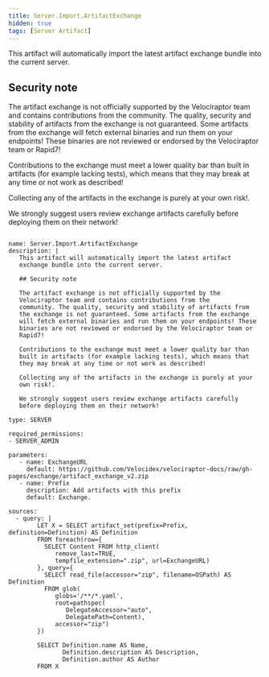 ```yaml
---
title: Server.Import.ArtifactExchange
hidden: true
tags: [Server Artifact]
---
```


This artifact will automatically import the latest artifact
exchange bundle into the current server.

## Security note

The artifact exchange is not officially supported by the
Velociraptor team and contains contributions from the
community. The quality, security and stability of artifacts from
the exchange is not guaranteed. Some artifacts from the exchange
will fetch external binaries and run them on your endpoints! These
binaries are not reviewed or endorsed by the Velociraptor team or
Rapid7!

Contributions to the exchange must meet a lower quality bar than
built in artifacts (for example lacking tests), which means that
they may break at any time or not work as described!

Collecting any of the artifacts in the exchange is purely at your
own risk!.

We strongly suggest users review exchange artifacts carefully
before deploying them on their network!


<pre><code class="language-yaml">
name: Server.Import.ArtifactExchange
description: |
   This artifact will automatically import the latest artifact
   exchange bundle into the current server.

   ## Security note

   The artifact exchange is not officially supported by the
   Velociraptor team and contains contributions from the
   community. The quality, security and stability of artifacts from
   the exchange is not guaranteed. Some artifacts from the exchange
   will fetch external binaries and run them on your endpoints! These
   binaries are not reviewed or endorsed by the Velociraptor team or
   Rapid7!

   Contributions to the exchange must meet a lower quality bar than
   built in artifacts (for example lacking tests), which means that
   they may break at any time or not work as described!

   Collecting any of the artifacts in the exchange is purely at your
   own risk!.

   We strongly suggest users review exchange artifacts carefully
   before deploying them on their network!

type: SERVER

required_permissions:
- SERVER_ADMIN

parameters:
   - name: ExchangeURL
     default: https://github.com/Velocidex/velociraptor-docs/raw/gh-pages/exchange/artifact_exchange_v2.zip
   - name: Prefix
     description: Add artifacts with this prefix
     default: Exchange.

sources:
  - query: |
        LET X = SELECT artifact_set(prefix=Prefix, definition=Definition) AS Definition
        FROM foreach(row={
          SELECT Content FROM http_client(
             remove_last=TRUE,
             tempfile_extension=".zip", url=ExchangeURL)
        }, query={
          SELECT read_file(accessor="zip", filename=OSPath) AS Definition
          FROM glob(
             globs='/**/*.yaml',
             root=pathspec(
                DelegateAccessor="auto",
                DelegatePath=Content),
             accessor="zip")
        })

        SELECT Definition.name AS Name,
               Definition.description AS Description,
               Definition.author AS Author
        FROM X

</code></pre>

